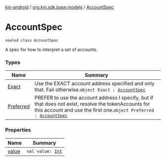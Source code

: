 [kin-android](../../index.md) / [org.kin.sdk.base.models](../index.md) / [AccountSpec](./index.md)

# AccountSpec

`sealed class AccountSpec`

A spec for how to interpret a set of accounts.

### Types

| Name | Summary |
|---|---|
| [Exact](-exact.md) | Use the EXACT account address specified and only that. Fail otherwise.`object Exact : `[`AccountSpec`](./index.md) |
| [Preferred](-preferred.md) | PREFER to use the account address I specify, but if that does not exist, resolve the tokenAccounts for this account and use the first one.`object Preferred : `[`AccountSpec`](./index.md) |

### Properties

| Name | Summary |
|---|---|
| [value](value.md) | `val value: `[`Int`](https://kotlinlang.org/api/latest/jvm/stdlib/kotlin/-int/index.html) |
